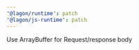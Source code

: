 ```yaml
---
'@lagon/runtime': patch
'@lagon/js-runtime': patch
---
```


Use ArrayBuffer for Request/response body
